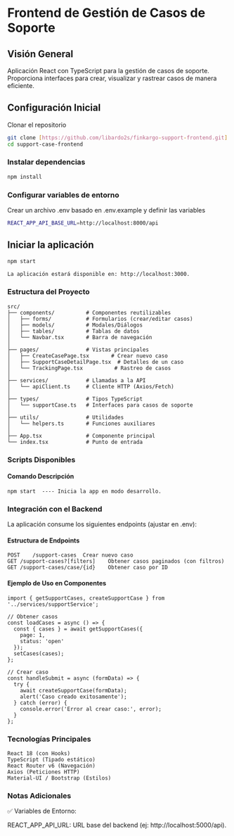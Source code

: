 # Frontend de Gestión de Casos de Soporte

## Visión General
Aplicación React con TypeScript para la gestión de casos de soporte. Proporciona interfaces para crear, visualizar y rastrear casos de manera eficiente.

## Configuración Inicial
Clonar el repositorio

```bash
git clone [https://github.com/libardo2s/finkargo-support-frontend.git]
cd support-case-frontend
```

### Instalar dependencias

```bash
npm install
```

### Configurar variables de entorno
Crear un archivo .env basado en .env.example y definir las variables 
```bash
REACT_APP_API_BASE_URL=http://localhost:8000/api
```


## Iniciar la aplicación

```bash
npm start

La aplicación estará disponible en: http://localhost:3000.
```

### Estructura del Proyecto
```plaintext
src/
├── components/          # Componentes reutilizables
│   ├── forms/           # Formularios (crear/editar casos)
│   ├── models/          # Modales/Diálogos
│   ├── tables/          # Tablas de datos
│   └── Navbar.tsx       # Barra de navegación
│
├── pages/               # Vistas principales
│   ├── CreateCasePage.tsx       # Crear nuevo caso
│   ├── SupportCaseDetailPage.tsx  # Detalles de un caso
│   └── TrackingPage.tsx          # Rastreo de casos
│
├── services/            # Llamadas a la API
│   └── apiClient.ts     # Cliente HTTP (Axios/Fetch)
│
├── types/               # Tipos TypeScript
│   └── supportCase.ts   # Interfaces para casos de soporte
│
├── utils/               # Utilidades
│   └── helpers.ts       # Funciones auxiliares
│
├── App.tsx              # Componente principal
└── index.tsx            # Punto de entrada
```
### Scripts Disponibles
#### Comando	Descripción
```
npm start  ---- Inicia la app en modo desarrollo.
```

### Integración con el Backend
La aplicación consume los siguientes endpoints (ajustar en .env):

#### Estructura de Endpoints
```
POST	/support-cases	Crear nuevo caso
GET	/support-cases?[filters]	Obtener casos paginados (con filtros)
GET	/support-cases/case/{id}	Obtener caso por ID
```
#### Ejemplo de Uso en Componentes
```
import { getSupportCases, createSupportCase } from '../services/supportService';

// Obtener casos
const loadCases = async () => {
  const { cases } = await getSupportCases({ 
    page: 1, 
    status: 'open' 
  });
  setCases(cases);
};

// Crear caso
const handleSubmit = async (formData) => {
  try {
    await createSupportCase(formData);
    alert('Caso creado exitosamente');
  } catch (error) {
    console.error('Error al crear caso:', error);
  }
};
``` 

### Tecnologías Principales
```
React 18 (con Hooks)
TypeScript (Tipado estático)
React Router v6 (Navegación)
Axios (Peticiones HTTP)
Material-UI / Bootstrap (Estilos)
```


### Notas Adicionales
✅ Variables de Entorno:

REACT_APP_API_URL: URL base del backend (ej: http://localhost:5000/api).
